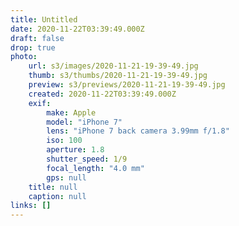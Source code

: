 ```yaml
---
title: Untitled
date: 2020-11-22T03:39:49.000Z
draft: false
drop: true
photo:
    url: s3/images/2020-11-21-19-39-49.jpg
    thumb: s3/thumbs/2020-11-21-19-39-49.jpg
    preview: s3/previews/2020-11-21-19-39-49.jpg
    created: 2020-11-22T03:39:49.000Z
    exif:
        make: Apple
        model: "iPhone 7"
        lens: "iPhone 7 back camera 3.99mm f/1.8"
        iso: 100
        aperture: 1.8
        shutter_speed: 1/9
        focal_length: "4.0 mm"
        gps: null
    title: null
    caption: null
links: []
---
```

